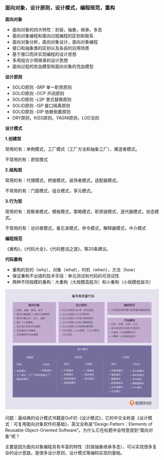 ### 面向对象，设计原则，设计模式，编程规范，重构



**面向对象**

* 面向对象的四大特性：封装，抽象，继承，多态
* 面向对象编程和面向过程编程的区别和联系
* 面向对象分析，面向对象设计，面向对象编程
* 接口和抽象类的区别以及各自的应用场景
* 基于接口而非实现编程的设计思想
* 多用组合少用继承的设计思想
* 面向过程的贫血模型和面向对象的充血模型

**设计原则**

* SOLID原则 -SRP 单一职责原则
* SOLID原则 -OCP 开闭原则
* SOLID原则 -LSP 里式替换原则
* SOLID原则 -ISP 接口隔离原则
* SOLID原则 -DIP 依赖倒置原则
* DRY原则，KISS原则，YAGNI原则，LOD法则

**设计模式**

**1.创建型**

常用的有：单例模式，工厂模式（工厂方法和抽象工厂），建造者模式。

不常用的有：原型模式

**2.结构型**

常用的有：代理模式，桥接模式，装饰者模式，适配器模式。

不常用的有：门面模式，组合模式，享元模式。

**3.行为型**

常用的有：观察者模式，模板模式，策略模式，职责链模式，迭代器模式，状态模式。

不常用的有：访问者模式，备忘录模式，命令模式，解释器模式，中介模式

**编程规范**

《重构》，《代码大全》，《代码整洁之道》，等20条建议。

**代码重构**

* 重构的目的（why），对象（what），时机（when），方法（how）
* 保证重构不出错的技术手段：单元测试和代码的可测试性
* 两种不同规模的重构：大重构（大规模高程次）和小重构（小规模低层次）

<img src="../image/f3262ef8152517d3b11bfc3f2d2b12d3.png">



问题：最经典的设计模式书籍是GoF的《设计模式》，它的中文全称是《设计模式：可复用面向对象软件的基础》，英文全称是“Design Pattern：Elements of Reusable Object-Oriented Software”。为什么它在标题中会特意提到“面向对象”呢？

主要是因为面向对象编程具有丰富的特性（封装抽象继承多态），可以实现很多复杂的设计思路，是很多设计原则，设计模式等编码实现的基础。











